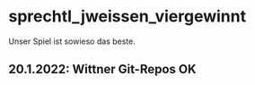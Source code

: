 # sprechtl_jweissen_viergewinnt
Unser Spiel ist sowieso das beste.

## 20.1.2022: Wittner Git-Repos OK
